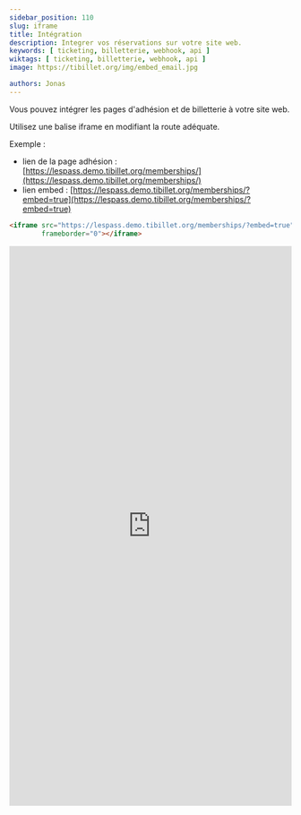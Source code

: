 ```yaml
---
sidebar_position: 110
slug: iframe
title: Intégration
description: Integrer vos réservations sur votre site web.
keywords: [ ticketing, billetterie, webhook, api ]
wiktags: [ ticketing, billetterie, webhook, api ]
image: https://tibillet.org/img/embed_email.jpg

authors: Jonas
---
```


Vous pouvez intégrer les pages d'adhésion et de billetterie à votre site web.

Utilisez une balise iframe en modifiant la route adéquate.

Exemple :

- lien de la page adhésion : [https://lespass.demo.tibillet.org/memberships/](https://lespass.demo.tibillet.org/memberships/)
- lien embed : [https://lespass.demo.tibillet.org/memberships/?embed=true](https://lespass.demo.tibillet.org/memberships/?embed=true)

```html title="iframe"
<iframe src="https://lespass.demo.tibillet.org/memberships/?embed=true" width="100%" height="1000px"
        frameborder="0"></iframe>
```

<iframe src="https://lespass.demo.tibillet.org/memberships/?embed=true" width="100%" height="1000px"
        frameborder="0"></iframe>

